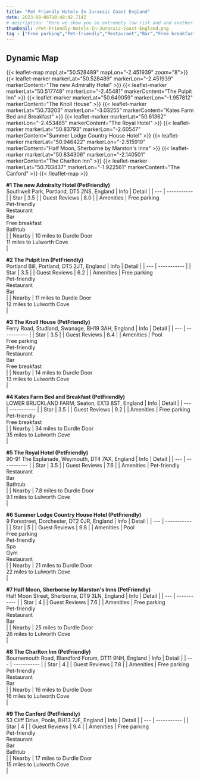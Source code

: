 ```yaml
---
title: "Pet Friendly Hotels In Jurassic Coast England"
date: 2023-08-06T18:48:42.714Z
# description: "Here we show you an extremely low risk and and another medium risk approach to earn passive income "
thumbnail: /Pet-Friendly-Hotels-In-Jurassic-Coast-England.png
tag : ["Free parking","Pet-friendly","Restaurant","Bar","Free breakfast","Bathtub","Pool","Spa","Gym"]
---
```


## Dynamic Map
{{< leaflet-map  mapLat="50.528489" mapLon="-2.451939" zoom="8">}}
    {{< leaflet-marker markerLat="50.528489" markerLon="-2.451939" markerContent="The new Admiralty Hotel" >}}
    {{< leaflet-marker markerLat="50.517748" markerLon="-2.45481" markerContent="The Pulpit Inn" >}}
    {{< leaflet-marker markerLat="50.649059" markerLon="-1.957812" markerContent="The Knoll House" >}}
    {{< leaflet-marker markerLat="50.73203" markerLon="-3.03255" markerContent="Kates Farm Bed and Breakfast" >}}
    {{< leaflet-marker markerLat="50.61362" markerLon="-2.453485" markerContent="The Royal Hotel" >}}
    {{< leaflet-marker markerLat="50.83793" markerLon="-2.60547" markerContent="Summer Lodge Country House Hotel" >}}
    {{< leaflet-marker markerLat="50.946422" markerLon="-2.515919" markerContent="Half Moon, Sherborne by Marston's Inns" >}}
    {{< leaflet-marker markerLat="50.834306" markerLon="-2.140501" markerContent="The Charlton Inn" >}}
    {{< leaflet-marker markerLat="50.703437" markerLon="-1.922561" markerContent="The Canford" >}}
{{< /leaflet-map >}}


**#1 The new Admiralty Hotel (PetFriendly)**<br>Southwell Park, Portland, DT5 2NS, England
| Info | Detail |
| --- | ----------- |
| Star | 3.5 |
| Guest Reviews | 8.0 |
| Amenities | Free parking<br>Pet-friendly<br>Restaurant<br>Bar<br>Free breakfast<br>Bathtub<br> |
| Nearby | 10 miles to Durdle Door<br>11 miles to Lulworth Cove<br> |

**#2 The Pulpit Inn (PetFriendly)**<br>Portland Bill, Portland, DT5 2JT, England
| Info | Detail |
| --- | ----------- |
| Star | 3.5 |
| Guest Reviews | 6.2 |
| Amenities | Free parking<br>Pet-friendly<br>Restaurant<br>Bar<br> |
| Nearby | 11 miles to Durdle Door<br>12 miles to Lulworth Cove<br> |

**#3 The Knoll House (PetFriendly)**<br>Ferry Road, Studland, Swanage, BH19 3AH, England
| Info | Detail |
| --- | ----------- |
| Star | 3.5 |
| Guest Reviews | 8.4 |
| Amenities | Pool<br>Free parking<br>Pet-friendly<br>Restaurant<br>Bar<br>Free breakfast<br> |
| Nearby | 14 miles to Durdle Door<br>13 miles to Lulworth Cove<br> |

**#4 Kates Farm Bed and Breakfast (PetFriendly)**<br>LOWER BRUCKLAND FARM, Seaton, EX13 8ST, England
| Info | Detail |
| --- | ----------- |
| Star | 3.5 |
| Guest Reviews | 9.2 |
| Amenities | Free parking<br>Pet-friendly<br>Free breakfast<br> |
| Nearby | 34 miles to Durdle Door<br>35 miles to Lulworth Cove<br> |

**#5 The Royal Hotel (PetFriendly)**<br>90-91 The Esplanade, Weymouth, DT4 7AX, England
| Info | Detail |
| --- | ----------- |
| Star | 3.5 |
| Guest Reviews | 7.6 |
| Amenities | Pet-friendly<br>Restaurant<br>Bar<br>Bathtub<br> |
| Nearby | 7.8 miles to Durdle Door<br>9.1 miles to Lulworth Cove<br> |

**#6 Summer Lodge Country House Hotel (PetFriendly)**<br>9 Forestreet, Dorchester, DT2 0JR, England
| Info | Detail |
| --- | ----------- |
| Star | 5 |
| Guest Reviews | 9.8 |
| Amenities | Pool<br>Free parking<br>Pet-friendly<br>Spa<br>Gym<br>Restaurant<br> |
| Nearby | 21 miles to Durdle Door<br>22 miles to Lulworth Cove<br> |

**#7 Half Moon, Sherborne by Marston's Inns (PetFriendly)**<br>Half Moon Street, Sherborne, DT9 3LN, England
| Info | Detail |
| --- | ----------- |
| Star | 4 |
| Guest Reviews | 7.6 |
| Amenities | Free parking<br>Pet-friendly<br>Restaurant<br>Bar<br> |
| Nearby | 25 miles to Durdle Door<br>26 miles to Lulworth Cove<br> |

**#8 The Charlton Inn (PetFriendly)**<br>Bournemouth Road, Blandford Forum, DT11 9NH, England
| Info | Detail |
| --- | ----------- |
| Star | 4 |
| Guest Reviews | 7.8 |
| Amenities | Free parking<br>Pet-friendly<br>Restaurant<br>Bar<br> |
| Nearby | 16 miles to Durdle Door<br>16 miles to Lulworth Cove<br> |

**#9 The Canford (PetFriendly)**<br>53 Cliff Drive, Poole, BH13 7JF, England
| Info | Detail |
| --- | ----------- |
| Star | 4 |
| Guest Reviews | 9.4 |
| Amenities | Free parking<br>Pet-friendly<br>Restaurant<br>Bar<br>Bathtub<br> |
| Nearby | 17 miles to Durdle Door<br>15 miles to Lulworth Cove<br> |

